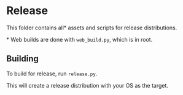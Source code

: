 # Release

This folder contains all* assets and scripts for release distributions.

\* Web builds are done with `web_build.py`, which is in root.

## Building

To build for release, run `release.py`.

This will create a release distribution with your OS as the target.
